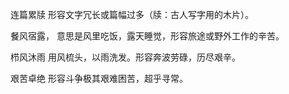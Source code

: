 
连篇累牍
形容文字冗长或篇幅过多（牍：古人写字用的木片）。

餐风宿露，
意思是风里吃饭，露天睡觉，形容旅途或野外工作的辛苦。

栉风沐雨
用风梳头，以雨洗发。形容奔波劳碌，历尽艰辛。

艰苦卓绝
形容斗争极其艰难困苦，超乎寻常。